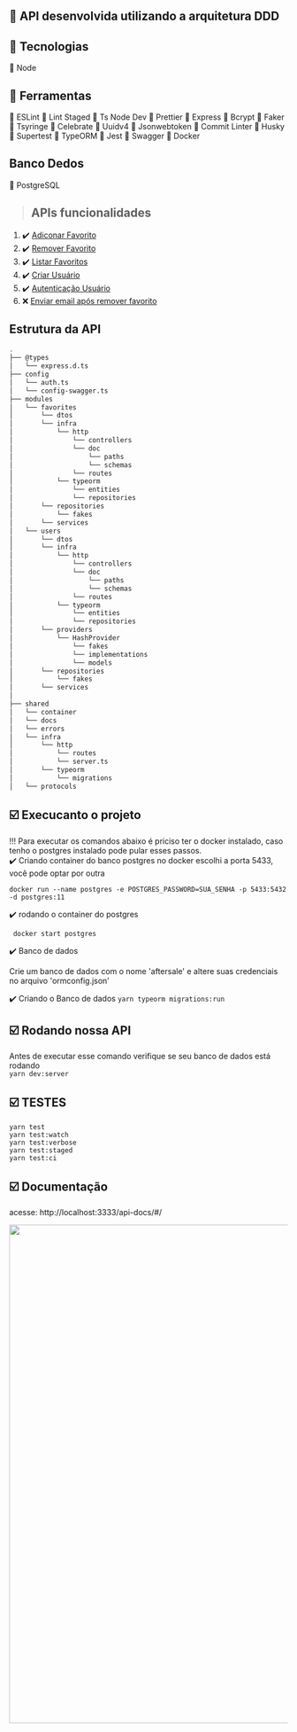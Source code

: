## :wrench: API desenvolvida utilizando a arquitetura DDD

## :wrench: Tecnologias
:red_circle: Node

## :wrench: Ferramentas

:large_orange_diamond: ESLint
:large_orange_diamond: Lint Staged
:large_orange_diamond: Ts Node Dev
:large_orange_diamond: Prettier
:large_orange_diamond: Express
:large_orange_diamond: Bcrypt
:large_orange_diamond: Faker
:large_orange_diamond: Tsyringe
:large_orange_diamond: Celebrate
:large_orange_diamond: Uuidv4
:large_orange_diamond: Jsonwebtoken
:large_orange_diamond: Commit Linter
:large_orange_diamond: Husky
:large_orange_diamond: Supertest
:large_orange_diamond: TypeORM
:large_orange_diamond: Jest
:large_orange_diamond: Swagger
:large_orange_diamond: Docker

## Banco Dedos
:paperclip: PostgreSQL


> ## APIs funcionalidades

1. :heavy_check_mark: [Adiconar Favorito](./requirements/signup.md)
2. :heavy_check_mark: [Remover Favorito](./requirements/signup.md)
3. :heavy_check_mark: [Listar Favoritos](./requirements/signup.md)
4. :heavy_check_mark: [Criar Usuário](./requirements/signup.md)
5. :heavy_check_mark: [Autenticação Usuário](./requirements/signup.md)
6. :x: [Enviar email após remover favorito](./requirements/signup.md)



## Estrutura da API
```sh
.
├── @types
│   └── express.d.ts
├── config
│   └── auth.ts
│   └── config-swagger.ts
├── modules
│   └── favorites
│       └── dtos
│       └── infra
│           └── http
│               └── controllers
│               └── doc
│                   └── paths
│                   └── schemas
│               └── routes
│           └── typeorm
│               └── entities
│               └── repositories
│       └── repositories
│           └── fakes
│       └── services
│   └── users
│       └── dtos
│       └── infra
│           └── http
│               └── controllers
│               └── doc
│                   └── paths
│                   └── schemas
│               └── routes
│           └── typeorm
│               └── entities
│               └── repositories
│       └── providers
│           └── HashProvider
│               └── fakes
│               └── implementations
│               └── models
│       └── repositories
│           └── fakes
│       └── services
│
├── shared
│   └── container
│   └── docs
│   └── errors
│   └── infra
│       └── http
│           └── routes
│           └── server.ts
│       └── typeorm
│           └── migrations
│   └── protocols

```

## :ballot_box_with_check: Execucanto o projeto
!!! Para executar os comandos abaixo é priciso ter o docker instalado, caso tenho o postgres instalado pode pular esses passos.
</br>
:heavy_check_mark: Criando container do banco postgres no docker
 escolhi a porta 5433, você pode optar por outra
<br>

``` docker run --name postgres -e POSTGRES_PASSWORD=SUA_SENHA -p 5433:5432 -d postgres:11 ```

:heavy_check_mark: rodando o container do postgres
<br>

```  docker start postgres ```


:heavy_check_mark: Banco de dados
<p> Crie um banco de dados com o nome 'aftersale' e altere suas credenciais no arquivo 'ormconfig.json' </p>

:heavy_check_mark: Criando o Banco de dados
``` yarn typeorm migrations:run ```

## :ballot_box_with_check: Rodando nossa API
Antes de executar esse comando verifique se seu banco de dados está rodando  </br>
``` yarn dev:server ``` 

## :ballot_box_with_check: TESTES
``` yarn test ``` </br>
``` yarn test:watch ``` </br>
``` yarn test:verbose ``` </br>
``` yarn test:staged ``` </br>
``` yarn test:ci ``` </br>


## :ballot_box_with_check: Documentação 
 acesse: http://localhost:3333/api-docs/#/ 
<br>

<div align="center" , dis>
<img width="900px" src="./img/doc.png">
</div>